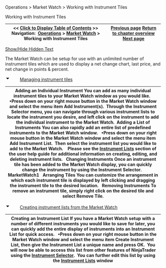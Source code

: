 ﻿


Operations \> Market Watch \> Working with Instrument Tiles






















Working with Instrument Tiles







| \<\< [Click to Display Table of Contents](working-with-instrument-tiles.md) \>\> **Navigation:**     [Operations](operations-1.md) \> [Market Watch](market-watch-1.md) \> Working with Instrument Tiles | [Previous page](display-overview-1.md) [Return to chapter overview](market-watch-1.md) [Next page](market-watch-properties-1.md) |
| --- | --- |




[Show/Hide Hidden Text](javascript:HMToggleExpandAll(!HMAnyToggleOpen()) "Click to open/close expanding sections")









The Market Watch can be setup for use with an unlimited number of instrument tiles which are used to display a net change chart, last price, and net change in points \& percent.


![tog_minus](tog_minus-1.gif)        [Managing instrument tiles](javascript:HMToggle('toggle','ManagingInstrumentTiles','ManagingInstrumentTiles_ICON'))




| Adding an Individual Instrument You can add as many individual instrument tiles to your Market Watch window as you would like.   •Press down on your right mouse button in the Market Watch window and select the menu item Add Instrument(s).  Through the Instrument Selector menu, you can navigate through various instrument lists to locate the instrument you desire, and left click on the instrument to add the individual instrument to the Market Watch.  Adding a List of Instruments You can also rapidly add an entire list of predefined instruments to the Market Watch window.   •Press down on your right mouse button in the Market Watch window and select the menu item Add Instrument List.  Then select the instrument list you would like to add to the Market Watch.    Please see the [Instrument Lists](instrument_lists-1.md) section of the user help guide for additional information on creating, editing, and deleting instrument lists.   Changing Instruments Once an instrument tile has been added to the Market Watch display, you can quickly change the instrument by using the Instrument Selector.   MarketWatch1   Arranging Tiles You can customize the arrangement in which each instrument tile is displayed by left clicking and dragging the instrument tile to the desired location.   Removing Instruments To remove an instrument tile, simply right click on the desired tile and select Remove Tile. |
| --- |



![tog_minus](tog_minus-1.gif)        [Creating instrument lists from the Market Watch](javascript:HMToggle('toggle','CreatinginstrumentlistsfromtheMarketWatch','CreatinginstrumentlistsfromtheMarketWatch_ICON'))




| Creating an Instrument List If you have a Market Watch setup with a number of different instruments you would like to save for later, you can quickly add the entire display of instruments into an Instrument List for quick access.   •Press down on your right mouse button in the Market Watch window and select the menu item Create Instrument List, then give the Instrument List a unique name and press OK.  You will now be able to access this list from other features of NinjaTrader using the [Instrument Selector](instrumentselector-1.md).  You can further edit this list by using the [Instrument Lists](instrument_lists-1.md) window |
| --- |










